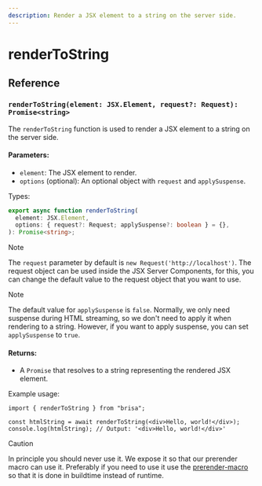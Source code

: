 ```yaml
---
description: Render a JSX element to a string on the server side.
---
```


# renderToString

## Reference

### `renderToString(element: JSX.Element, request?: Request): Promise<string>`

The `renderToString` function is used to render a JSX element to a string on the server side.

#### Parameters:

- `element`: The JSX element to render.
- `options` (optional): An optional object with `request` and `applySuspense`.

Types:

```ts
export async function renderToString(
  element: JSX.Element,
  options: { request?: Request; applySuspense?: boolean } = {},
): Promise<string>;
```

> [!NOTE]
>
> The `request` parameter by default is `new Request('http://localhost')`. The request object can be used inside the JSX Server Components, for this, you can change the default value to the request object that you want to use.

> [!NOTE]
>
> The default value for `applySuspense` is `false`. Normally, we only need suspense during HTML streaming, so we don't need to apply it when rendering to a string. However, if you want to apply suspense, you can set `applySuspense` to `true`.

#### Returns:

- A `Promise` that resolves to a string representing the rendered JSX element.

Example usage:

```tsx
import { renderToString } from "brisa";

const htmlString = await renderToString(<div>Hello, world!</div>);
console.log(htmlString); // Output: '<div>Hello, world!</div>'
```

> [!CAUTION]
>
> In principle you should never use it. We expose it so that our prerender macro can use it. Preferably if you need to use it use the [prerender-macro](/api-reference/macros/prerender) so that it is done in buildtime instead of runtime.
